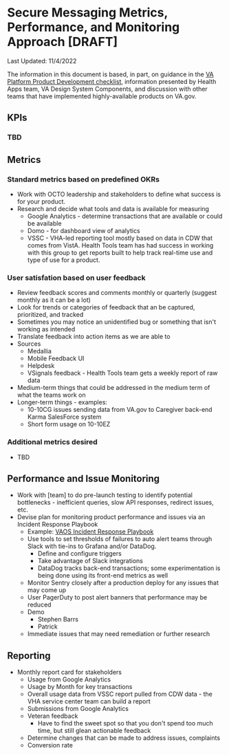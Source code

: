 # Secure Messaging Metrics, Performance, and Monitoring Approach [DRAFT]
Last Updated: 11/4/2022

The information in this document is based, in part, on guidance in the [VA Platform Product Development checklist](https://depo-platform-documentation.scrollhelp.site/collaboration-cycle/product-development-checklist#ProductDevelopmentChecklist-...secureandreliable?), information presented by Health Apps team, VA Design System Components, and discussion with other teams that have implemented highly-available products on VA.gov.

## KPIs
### TBD


## Metrics
### Standard metrics based on predefined OKRs
- Work with OCTO leadership and stakeholders to define what success is for your product. 
- Research and decide what tools and data is available for measuring
   - Google Analytics - determine transactions that are available or could be available
   - Domo - for dashboard view of analytics
   - VSSC - VHA-led reporting tool mostly based on data in CDW that comes from VistA.  Health Tools team has had success in working with this group to get reports built to help track real-time use and type of use for a product.
   
### User satisfation based on user feedback
- Review feedback scores and comments monthly or quarterly (suggest monthly as it can be a lot)
- Look for trends or categories of feedback that an be captured, prioritized, and tracked
- Sometimes you may notice an unidentified bug or something that isn't working as intended
- Translate feedback into action items as we are able to
- Sources 
    - Medallia
    - Mobile Feedback UI
    - Helpdesk
    - VSignals feedback - Health Tools team gets a weekly report of raw data
- Medium-term things that could be addressed in the medium term of what the teams work on
- Longer-term things - examples:
   - 10-10CG issues sending data from VA.gov to Caregiver back-end Karma SalesForce system
   - Short form usage on 10-10EZ

### Additional metrics desired
- TBD

## Performance and Issue Monitoring
- Work with [team] to do pre-launch testing to identify potential bottlenecks - inefficient queries, slow API responses, redirect issues, etc.
- Devise plan for monitoring product performance and issues via an Incident Response Playbook
   - Example: [VAOS Incident Response Playbook](https://github.com/department-of-veterans-affairs/va.gov-team/blob/master/products/health-care/appointments/va-online-scheduling/engineering/incident_response/VAOS%20Incident%20Playbook.md)
   - Use tools to set thresholds of failures to auto alert teams through Slack with tie-ins to Grafana and/or DataDog.
      - Define and configure triggers
      - Take advantage of Slack integrations
      - DataDog tracks back-end transactions; some experimentation is being done using its front-end metrics as well
   - Monitor Sentry closely after a production deploy for any issues that may come up
   - User PagerDuty to post alert banners that performance may be reduced
   - Demo
      - Stephen Barrs
      - Patrick
   - Immediate issues that may need remediation or further research

## Reporting
- Monthly report card for stakeholders
   - Usage from Google Analytics
   - Usage by Month for key transactions
   - Overall usage data from VSSC report pulled from CDW data - the VHA service center team can build a report
   - Submissions from Google Analytics
   - Veteran feedback
      - Have to find the sweet spot so that you don't spend too much time, but still glean actionable feedback
   - Determine changes that can be made to address issues, complaints
   - Conversion rate
